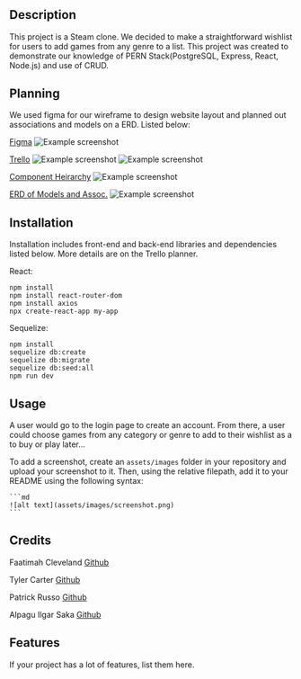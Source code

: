 # <Simple-Steam>

## Description
 This project is a Steam clone. We decided to make a straightforward wishlist for users to add games from any genre to a list. This project was created to demonstrate our knowledge of PERN Stack(PostgreSQL, Express, React, Node.js) and use of CRUD. 


## Planning
We used figma for our wireframe to design website layout and planned out associations and models on a ERD. Listed below:

[Figma](https://www.figma.com/file/GJcglGgbjQxmLAuQeQYUhN/Component-Heirarchy?node-id=0%3A1&t=3fR5PiBGsENvhGuf-1)
![Example screenshot](./src/Images/ERD.png)

[Trello](https://trello.com/b/uKDXxQbk/simplesteam)
![Example screenshot](./src/Images/Trelloshot1.png)
![Example screenshot](./src/Images/Trelloshot2.png)

[Component Heirarchy](https://www.figma.com/file/GJcglGgbjQxmLAuQeQYUhN/Component-Heirarchy?node-id=0%3A1&t=3fR5PiBGsENvhGuf-1)
![Example screenshot](./src/Images/flowchart.png)

[ERD of Models and Assoc.](https://drive.google.com/file/d/1hKJR3raH_j_YbcrahY0dtTSxKKbwjMqw/view?usp=sharing)
![Example screenshot](./src/Images/ERD.png)

## Installation

Installation includes front-end and back-end libraries and dependencies listed below. More details are on the Trello planner. 

React:
```
npm install
npm install react-router-dom
npm install axios
npx create-react-app my-app
```
Sequelize:
```
npm install
sequelize db:create
sequelize db:migrate
sequelize db:seed:all
npm run dev
```
 
## Usage

A user would go to the login page to create an account. From there, a user could choose games from any category or genre to add to their wishlist as a to buy or play later… 

To add a screenshot, create an `assets/images` folder in your repository and upload your screenshot to it. Then, using the relative filepath, add it to your README using the following syntax:

    ```md
    ![alt text](assets/images/screenshot.png)
    ```

## Credits

Faatimah Cleveland [Github](https://github.com/mynameisfaatimah)

Tyler Carter [Github](https://github.com/bojeebs)

Patrick Russo [Github](https://github.com/PatrickRusso)

Alpagu Ilgar Saka [Github](https://github.com/narniaeagle)



## Features

If your project has a lot of features, list them here.
